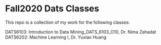 # Fall2020 Dats Classes

This repo is a collection of my work for the following classes:

DATS6103: Introduction to Data Mining_DATS_6103_O10, Dr. Nima Zahadat <br />
DATS6202: Machine Learning I, Dr. Yuxiao Huang 
